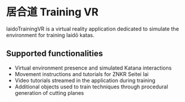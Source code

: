 # 居合道 Training VR

IaidoTrainingVR is a virtual reality application dedicated to simulate the environment for training Iaidō katas.

## Supported functionalities
- Virtual environment presence and simulated Katana interactions
- Movement instructions and tutorials for ZNKR Seitei Iai
- Video tutorials streamed in the application during training
- Additional objects used to train techniques through procedural generation of cutting planes